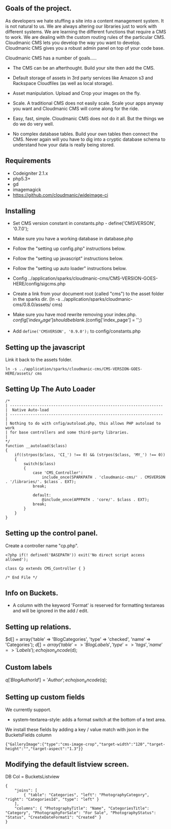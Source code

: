 ## Goals of the project.

As developers we hate stuffing a site into a content management system. It is not natural to us.  We are always altering our libraries just to work with different systems. We are learning the different functions that require a CMS to work. We are dealing with the custom routing rules of the particular CMS. Cloudmanic CMS lets you develop the way you want to develop. Cloudmanic CMS gives you a robust admin panel on top of your code base. 

Cloudmanic CMS has a number of goals.....

* The CMS can be an afterthought. Build your site then add the CMS. 

* Default storage of assets in 3rd party services like Amazon s3 and Rackspace Cloudfiles (as well as local storage).

* Asset manipulation. Upload and Crop your images on the fly.

* Scale. A traditional CMS does not easily scale. Scale your apps anyway you want and Cloudmanic CMS will come along for the ride.

* Easy, fast, simple. Cloudmanic CMS does not do it all. But the things we do we do very well.

* No complex database tables. Build your own tables then connect the CMS. Never again will you have to dig into a cryptic database schema to understand how your data is really being stored. 

## Requirements

* Codeigniter 2.1.x
* php5.3+
* gd
* imagemagick
* https://github.com/cloudmanic/wideimage-ci 
 
## Installing 

* Set CMS version constant in constants.php - define('CMSVERSON', '0.7.0');

* Make sure you have a working database in database.php

* Follow the "setting up config.php" instructions below.

* Follow the "setting up javascript" instructions below.

* Follow the "setting up auto loader" instructions below.

* Config ../application/sparks/cloudmanic-cms/CMS-VERSION-GOES-HERE/config/sigcms.php

* Create a link from your document root (called "cms") to the asset folder in the sparks dir. (ln -s ../application/sparks/cloudmanic-cms/0.8.0/assets/ cms)

* Make sure you have mod rewrite removing your index.php. $config['index_page'] should be blank. ($config['index_page'] = '';)
 
* Add `define('CMSVERSON', '0.9.0');` to config/constants.php
 
## Setting up the javascript 

Link it back to the assets folder.

```
ln -s ../application/sparks/cloudmanic-cms/CMS-VERSION-GOES-HERE/assets/ cms
```

## Setting Up The Auto Loader

```
/*
| -------------------------------------------------------------------
|  Native Auto-load
| -------------------------------------------------------------------
| 
| Nothing to do with cnfig/autoload.php, this allows PHP autoload to work
| for base controllers and some third-party libraries.
|
*/
function __autoload($class)
{
	if((strpos($class, 'CI_') !== 0) && (strpos($class, 'MY_') !== 0))
	{
		switch($class)
		{			
			case 'CMS_Controller':		
				include_once(SPARKPATH . 'cloudmanic-cms/' . CMSVERSON . '/libraries/'. $class . EXT);
			break;
			
			default:
				@include_once(APPPATH . 'core/'. $class . EXT);	
			break;
		}
	}
}
```

## Setting up the control panel. 

Create a controller name "cp.php".

```
<?php if(! defined('BASEPATH')) exit('No direct script access allowed');

class Cp extends CMS_Controller { }

/* End File */
```


## Info on Buckets.

* A column with the keyword 'Format' is reserved for formatting textareas and will be ignored in the add / edit.

## Setting up relations.

$d[] = array('table' => 'BlogCategories', 'type' => 'checked', 'name' => 'Categories');
$d[] = array('table' => 'BlogLabels', 'type' => 'tags', 'name' => 'Labels');
echo json_encode($d);

## Custom labels

$q['BlogAuthorId'] = 'Author';
echo json_encode($q);

## Setting up custom fields 

We currently support.

* system-textarea-style: adds a format switch at the bottom of a text area.


We install these fields by adding a key / value match with json in the BucketsFields column

```
{"GalleryImage":{"type":"cms-image-crop","target-width":"120","target-height":"","target-aspect":"1.3"}}
```

## Modifying the default listview screen.

DB Col = BucketsListview

```
{ 
	"joins": [
		{ "table": "Categories", "left": "PhotographyCategory", "right": "CategoriesId", "type": "left" }
	],
	"columns": { "PhotographyTitle": "Name", "CategoriesTitle": "Category", "PhotographyForSale": "For Sale", "PhotographyStatus": "Status", "CreateDateFormat1": "Created" }
}
```